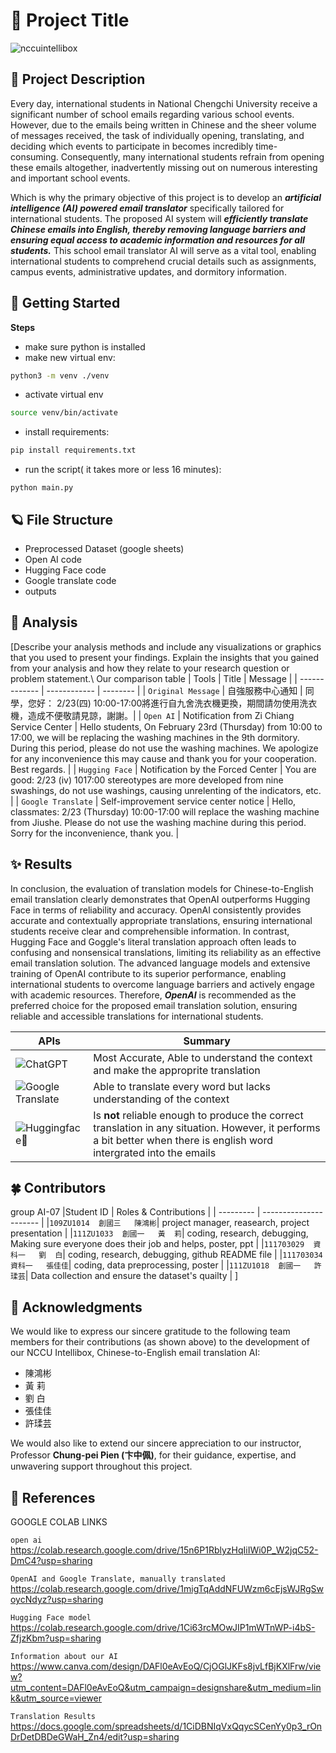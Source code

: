 # 🌱 Project Title 
![nccuintellibox](https://github.com/EneriDrink/introduction-ai-final/assets/114038939/deb3fcd7-fc0a-4ec3-8c42-bce90907211f)

## 🌷 Project Description

Every day, international students in National Chengchi University receive a significant number of school emails regarding various school events. However, due to the emails being written in Chinese and the sheer volume of messages received, the task of individually opening, translating, and deciding which events to participate in becomes incredibly time-consuming. Consequently, many international students refrain from opening these emails altogether, inadvertently missing out on numerous interesting and important school events.

Which is why the primary objective of this project is to develop an ***artificial intelligence (AI) powered email translator*** specifically tailored for international students. The proposed AI system will ***efficiently translate Chinese emails into English, thereby removing language barriers and ensuring equal access to academic information and resources for all students.*** This school email translator AI will serve as a vital tool, enabling international students to comprehend crucial details such as assignments, campus events, administrative updates, and dormitory information.

## 🫧 Getting Started

**Steps**

- make sure python is installed
- make new virtual env:
```bash
python3 -m venv ./venv 
```

- activate virtual env
```bash
source venv/bin/activate  
```

- install requirements:

```bash
pip install requirements.txt
```

- run the script( it takes more or less 16 minutes):

```
python main.py
```


## 🪐 File Structure

+ Preprocessed Dataset (google sheets)
+ Open AI  code
+ Hugging Face code
+ Google translate code
+ outputs

## 🌼 Analysis

[Describe your analysis methods and include any visualizations or graphics that you used to present your findings. Explain the insights that you gained from your analysis and how they relate to your research question or problem statement.\\
Our comparison table
| Tools              | Title        | Message  |
| -------------      | ------------ | -------- |
| `Original Message` | 自強服務中心通知 | 同學，您好： 2/23(四) 10:00-17:00將進行自九舍洗衣機更換，期間請勿使用洗衣機，造成不便敬請見諒，謝謝。|
| `Open AI`          | Notification from Zi Chiang  Service Center | Hello students, On February 23rd (Thursday) from 10:00 to 17:00, we will be replacing the washing machines in the 9th dormitory. During this period, please do not use the washing machines. We apologize for any inconvenience this may cause and thank you for your cooperation. Best regards. |
| `Hugging Face`  | Notification by the Forced Center | You are good: 2/23 (iv) 1017:00 stereotypes are more developed from nine swashings, do not use washings, causing unrelenting of the indicators, etc. |
| `Google Translate` | Self-improvement service center notice | Hello, classmates: 2/23 (Thursday) 10:00-17:00 will replace the washing machine from Jiushe. Please do not use the washing machine during this period. Sorry for the inconvenience, thank you. |

## ✨ Results

In conclusion, the evaluation of translation models for Chinese-to-English email translation clearly demonstrates that OpenAI outperforms Hugging Face in terms of reliability and accuracy. OpenAI consistently provides accurate and contextually appropriate translations, ensuring international students receive clear and comprehensible information. In contrast, Hugging Face and Goggle's literal translation approach often leads to confusing and nonsensical translations, limiting its reliability as an effective email translation solution. The advanced language models and extensive training of OpenAI contribute to its superior performance, enabling international students to overcome language barriers and actively engage with academic resources. Therefore, ***OpenAI*** is recommended as the preferred choice for the proposed email translation solution, ensuring reliable and accessible translations for international students.

| APIs | Summary |
| --------- | -------------- |
| ![ChatGPT](https://img.shields.io/badge/chatGPT-74aa9c?style=for-the-badge&logo=openai&logoColor=white) | Most Accurate, Able to understand the context and make the approprite translation |
| ![Google Translate](https://img.shields.io/badge/google%20translate-4285F4?style=for-the-badge&logo=google%20translate&logoColor=white) | Able to translate every word but lacks understanding of the context |
| ![Huggingface🤗](https://img.shields.io/badge/🤗Hugging%20Face-%23f2f2f2.svg?style=for-the-badge&logo=hugging%20face&logoColor=white) | Is **not** reliable enough to produce the correct translation in any situation. However, it performs a bit better when there is english word intergrated into the emails |

## 🍀 Contributors

group AI-07
|Student ID |  Roles & Contributions |
| --------- | ---------------------- |
|`109ZU1014  創國三   陳鴻彬`| project manager, reasearch, project presentation |
|`111ZU1033  創國一   黃  莉`| coding, research, debugging, Making sure everyone does their job and helps, poster, ppt |
|`111703029  資科一   劉  白`| coding, research, debugging, github README file |
|`111703034  資科一   張佳佳`| coding, data preprocessing, poster |
|`111ZU1018  創國一   許瑈芸`| Data collection and ensure the dataset's quailty | ]

## 🍄 Acknowledgments

We would like to express our sincere gratitude to the following team members for their contributions (as shown above) to the development of our NCCU Intellibox, Chinese-to-English email translation AI:

+ 陳鴻彬
+ 黃  莉
+ 劉  白
+ 張佳佳
+ 許瑈芸

We would also like to extend our sincere appreciation to our instructor, Professor  **Chung-pei Pien (卞中佩)**, for their guidance, expertise, and unwavering support throughout this project.

## 🌙 References

GOOGLE COLAB LINKS

`open ai` https://colab.research.google.com/drive/15n6P1RblyzHqIiIWi0P_W2jqC52-DmC4?usp=sharing

`OpenAI and Google Translate, manually translated` https://colab.research.google.com/drive/1migTqAddNFUWzm6cEjsWJRgSwoycNdyz?usp=sharing 

`Hugging Face model` https://colab.research.google.com/drive/1Ci63rcMOwJIP1mWTnWP-i4bS-ZfjzKbm?usp=sharing 


`Information about our AI` https://www.canva.com/design/DAFl0eAvEoQ/CjOGlJKFs8jvLfBjKXlFrw/view?utm_content=DAFl0eAvEoQ&utm_campaign=designshare&utm_medium=link&utm_source=viewer

`Translation Results` https://docs.google.com/spreadsheets/d/1CiDBNIqVxQqycSCenYy0p3_rOnDrDetDBDeGWaH_Zn4/edit?usp=sharing 

 
